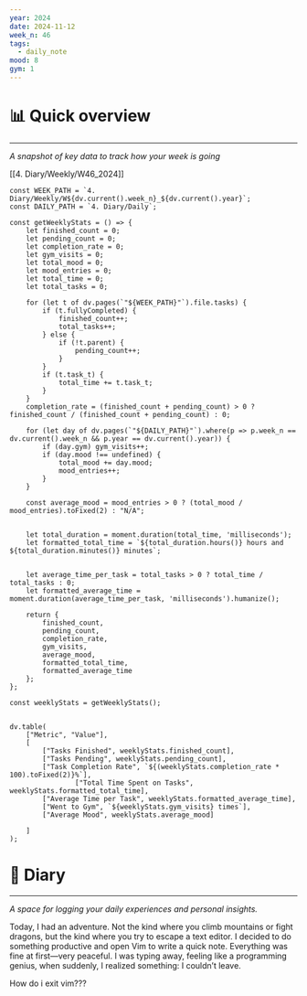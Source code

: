 ```yaml
---
year: 2024
date: 2024-11-12
week_n: 46
tags:
  - daily_note
mood: 8
gym: 1
---
```

# 📊 Quick overview 
___
*A snapshot of key data to track how your week is going*

[[4. Diary/Weekly/W46_2024]]

```dataviewjs
const WEEK_PATH = `4. Diary/Weekly/W${dv.current().week_n}_${dv.current().year}`;
const DAILY_PATH = `4. Diary/Daily`;

const getWeeklyStats = () => {
    let finished_count = 0;
    let pending_count = 0;
    let completion_rate = 0;
    let gym_visits = 0;
    let total_mood = 0;
    let mood_entries = 0;
    let total_time = 0; 
    let total_tasks = 0;

    for (let t of dv.pages(`"${WEEK_PATH}"`).file.tasks) {
        if (t.fullyCompleted) {
            finished_count++;
            total_tasks++; 
        } else {
            if (!t.parent) {
                pending_count++;
            }
        }
	    if (t.task_t) {
            total_time += t.task_t; 
        }
    }
    completion_rate = (finished_count + pending_count) > 0 ? finished_count / (finished_count + pending_count) : 0;

    for (let day of dv.pages(`"${DAILY_PATH}"`).where(p => p.week_n == dv.current().week_n && p.year == dv.current().year)) {
        if (day.gym) gym_visits++;
        if (day.mood !== undefined) {
            total_mood += day.mood;
            mood_entries++;
        }
    }

    const average_mood = mood_entries > 0 ? (total_mood / mood_entries).toFixed(2) : "N/A";


    let total_duration = moment.duration(total_time, 'milliseconds');
    let formatted_total_time = `${total_duration.hours()} hours and ${total_duration.minutes()} minutes`;


    let average_time_per_task = total_tasks > 0 ? total_time / total_tasks : 0;
    let formatted_average_time = moment.duration(average_time_per_task, 'milliseconds').humanize();

    return {
        finished_count,
        pending_count,
        completion_rate,
        gym_visits,
        average_mood,
        formatted_total_time,
        formatted_average_time
    };
};

const weeklyStats = getWeeklyStats();


dv.table(
    ["Metric", "Value"],  
    [
        ["Tasks Finished", weeklyStats.finished_count],
        ["Tasks Pending", weeklyStats.pending_count],
        ["Task Completion Rate", `${(weeklyStats.completion_rate * 100).toFixed(2)}%`],
                ["Total Time Spent on Tasks", weeklyStats.formatted_total_time],
        ["Average Time per Task", weeklyStats.formatted_average_time],
        ["Went to Gym", `${weeklyStats.gym_visits} times`],
        ["Average Mood", weeklyStats.average_mood]

    ]
);

```

# 📖 Diary
___
*A space for logging your daily experiences and personal insights.*

Today, I had an adventure. Not the kind where you climb mountains or fight dragons, but the kind where you try to escape a text editor. I decided to do something productive and open Vim to write a quick note. Everything was fine at first—very peaceful. I was typing away, feeling like a programming genius, when suddenly, I realized something: I couldn’t leave. 

How do i exit vim???